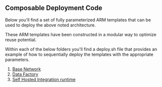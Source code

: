 ## Composable Deployment Code

Below you'll find a set of fully parameterized ARM templates that can be used to deploy the above noted architecture. 

These ARM templates have been constructed in a modular way to optimize reuse potential.

Within each of the below folders you'll find a deploy.sh file that provides an example of how to sequentially deploy the templates with the appropriate parameters.

1. [Base Network](https://github.com/microsoft/implementation-patterns/tree/main/pattern-datafactory-databricks/components/base-network)
2. [Data Factory](https://github.com/microsoft/implementation-patterns/tree/main/pattern-datafactory-databricks/components/data-factory)
3. [Self Hosted Integration runtime](https://github.com/microsoft/implementation-patterns/tree/main/pattern-datafactory-databricks/components/self-hosted-integration-runtime)
